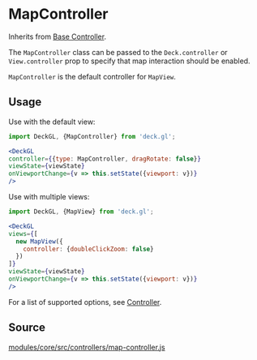 # MapController

Inherits from [Base Controller](/docs/api-reference/controller.md).

The `MapController` class can be passed to the `Deck.controller` or `View.controller` prop to specify that map interaction should be enabled.

`MapController` is the default controller for `MapView`.

## Usage

Use with the default view:

```jsx
import DeckGL, {MapController} from 'deck.gl';

<DeckGL
controller={{type: MapController, dragRotate: false}}
viewState={viewState}
onViewportChange={v => this.setState({viewport: v})}
/>
```

Use with multiple views:

```jsx
import DeckGL, {MapView} from 'deck.gl';

<DeckGL
views={[
  new MapView({
    controller: {doubleClickZoom: false}
  })
]}
viewState={viewState}
onViewportChange={v => this.setState({viewport: v})}
/>
```

For a list of supported options, see [Controller](/docs/api-reference/controller.md).

## Source

[modules/core/src/controllers/map-controller.js](https://github.com/visgl/deck.gl/blob/master/modules/core/src/controllers/map-controller.js)
